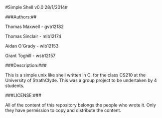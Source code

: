 #Simple Shell v0.0 28/1/2014#

###Authors:##

Thomas Maxwell		- gvb12182

Thomas Sinclair    	- mlb12174

Aidan O'Grady       - wlb12153

Grant Toghill       - wsb12157

###Description:###


This is a simple unix like shell written in C, for the class CS210 at the University of StrathClyde. This was a group project to be undertaken by 4 students.

###LICENSE:###

All of the content of this repository belongs the people who wrote it. Only they have permission to copy and distribute the content.

